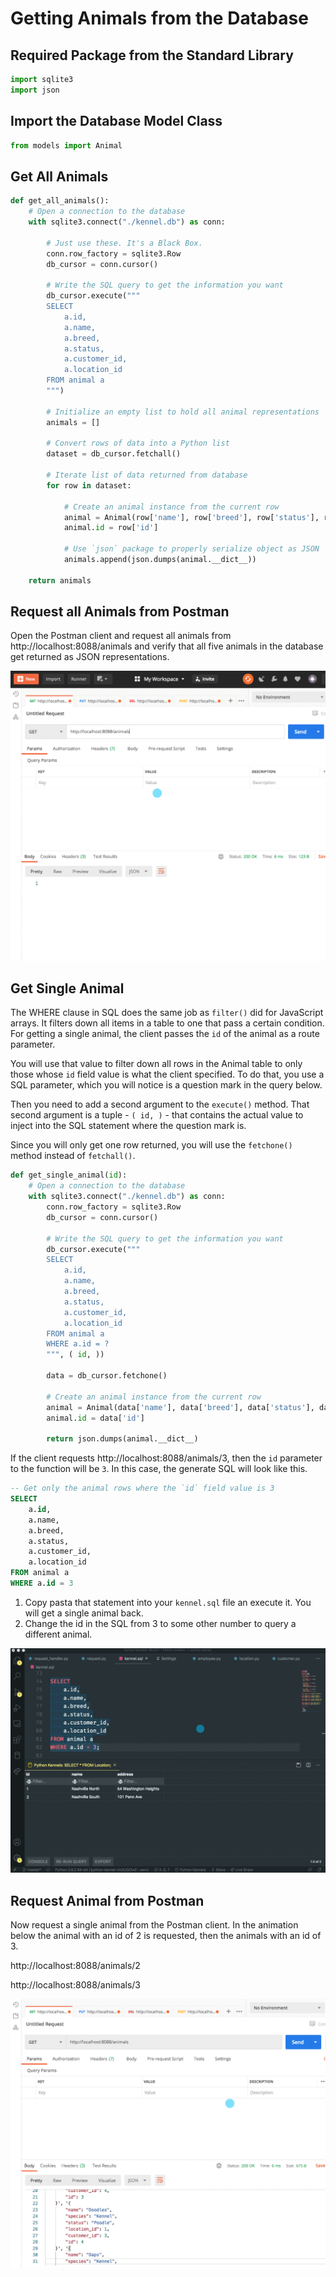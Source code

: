 # Getting Animals from the Database


## Required Package from the Standard Library

```py
import sqlite3
import json
```

## Import the Database Model Class

```py
from models import Animal
```

## Get All Animals

```py
def get_all_animals():
    # Open a connection to the database
    with sqlite3.connect("./kennel.db") as conn:

        # Just use these. It's a Black Box.
        conn.row_factory = sqlite3.Row
        db_cursor = conn.cursor()

        # Write the SQL query to get the information you want
        db_cursor.execute("""
        SELECT
            a.id,
            a.name,
            a.breed,
            a.status,
            a.customer_id,
            a.location_id
        FROM animal a
        """)

        # Initialize an empty list to hold all animal representations
        animals = []

        # Convert rows of data into a Python list
        dataset = db_cursor.fetchall()

        # Iterate list of data returned from database
        for row in dataset:

            # Create an animal instance from the current row
            animal = Animal(row['name'], row['breed'], row['status'], row['location_id'], row['customer_id'])
            animal.id = row['id']

            # Use `json` package to properly serialize object as JSON
            animals.append(json.dumps(animal.__dict__))

    return animals
```

## Request all Animals from Postman

Open the Postman client and request all animals from http://localhost:8088/animals and verify that all five animals in the database get returned as JSON representations.

![](./images/postman-request-all-animals.gif)

## Get Single Animal

The WHERE clause in SQL does the same job as `filter()` did for JavaScript arrays. It filters down all items in a table to one that pass a certain condition. For getting a single animal, the client passes the `id` of the animal as a route parameter.

You will use that value to filter down all rows in the Animal table to only those whose `id` field value is what the client specified. To do that, you use a SQL parameter, which you will notice is a question mark in the query below.

Then you need to add a second argument to the `execute()` method. That second argument is a tuple - `( id, )` - that contains the actual value to inject into the SQL statement where the question mark is.

Since you will only get one row returned, you will use the `fetchone()` method instead of `fetchall()`.

```py
def get_single_animal(id):
    # Open a connection to the database
    with sqlite3.connect("./kennel.db") as conn:
        conn.row_factory = sqlite3.Row
        db_cursor = conn.cursor()

        # Write the SQL query to get the information you want
        db_cursor.execute("""
        SELECT
            a.id,
            a.name,
            a.breed,
            a.status,
            a.customer_id,
            a.location_id
        FROM animal a
        WHERE a.id = ?
        """, ( id, ))

        data = db_cursor.fetchone()

        # Create an animal instance from the current row
        animal = Animal(data['name'], data['breed'], data['status'], data['location_id'], data['customer_id'])
        animal.id = data['id']

        return json.dumps(animal.__dict__)
```

If the client requests http://localhost:8088/animals/3, then the `id` parameter to the function will be `3`. In this case, the generate SQL will look like this.

```sql
-- Get only the animal rows where the `id` field value is 3
SELECT
    a.id,
    a.name,
    a.breed,
    a.status,
    a.customer_id,
    a.location_id
FROM animal a
WHERE a.id = 3
```

1. Copy pasta that statement into your `kennel.sql` file an execute it. You will get a single animal back.
2. Change the id in the SQL from 3 to some other number to query a different animal.

![executing sql with where clause to get a single animal back](./images/sql-select-single-animal.gif)

## Request Animal from Postman

Now request a single animal from the Postman client. In the animation below the animal with an id of 2 is requested, then the animals with an id of 3.

http://localhost:8088/animals/2

http://localhost:8088/animals/3

![](./images/postman-request-single-animal.gif)

